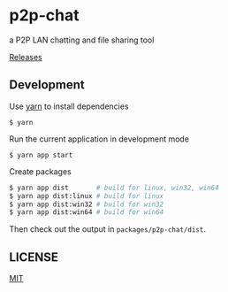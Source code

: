 # p2p-chat

a P2P LAN chatting and file sharing tool

[Releases](https://github.com/dgeibi/p2p-chat/releases)

## Development

Use [yarn](https://yarnpkg.com) to install dependencies

```
$ yarn
```

Run the current application in development mode

```
$ yarn app start
```

Create packages

``` sh
$ yarn app dist       # build for linux, win32, win64
$ yarn app dist:linux # build for linux
$ yarn app dist:win32 # build for win32
$ yarn app dist:win64 # build for win64
```

Then check out the output in `packages/p2p-chat/dist`.

## LICENSE

[MIT](LICENSE)
